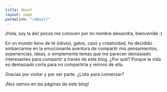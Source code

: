 ```yaml
---
title: About
layout: page
permalink: "/about/"
---
```


¡Hola, soy la ale! pocos me conocen por mi nombre alexandra, bienvenide :)

En un mundo lleno de té (obvio), gatos, caos y creatividad, he decidido embarcarme en la emocionante aventura de compartir mis pensamientos, experiencias, ideas, o simplemente temas que me parecen demasiado interesantes para compartir a través de este blog. ¿Por qué? Porque la vida es demasiado corta para no compartirla y reírnos de ella. 

Gracias por visitar  y por ser parte. ¿Listo para comenzar?

¡Nos vemos en las páginas de este blog!
